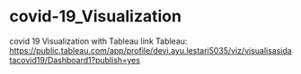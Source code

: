 # covid-19_Visualization
covid 19 Visualization with Tableau
link Tableau:
https://public.tableau.com/app/profile/devi.ayu.lestari5035/viz/visualisasidatacovid19/Dashboard1?publish=yes
